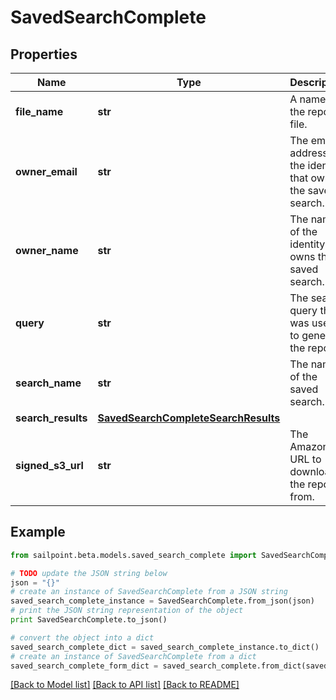 # SavedSearchComplete


## Properties
Name | Type | Description | Notes
------------ | ------------- | ------------- | -------------
**file_name** | **str** | A name for the report file. | 
**owner_email** | **str** | The email address of the identity that owns the saved search. | 
**owner_name** | **str** | The name of the identity that owns the saved search. | 
**query** | **str** | The search query that was used to generate the report. | 
**search_name** | **str** | The name of the saved search. | 
**search_results** | [**SavedSearchCompleteSearchResults**](SavedSearchCompleteSearchResults.md) |  | 
**signed_s3_url** | **str** | The Amazon S3 URL to download the report from. | 

## Example

```python
from sailpoint.beta.models.saved_search_complete import SavedSearchComplete

# TODO update the JSON string below
json = "{}"
# create an instance of SavedSearchComplete from a JSON string
saved_search_complete_instance = SavedSearchComplete.from_json(json)
# print the JSON string representation of the object
print SavedSearchComplete.to_json()

# convert the object into a dict
saved_search_complete_dict = saved_search_complete_instance.to_dict()
# create an instance of SavedSearchComplete from a dict
saved_search_complete_form_dict = saved_search_complete.from_dict(saved_search_complete_dict)
```
[[Back to Model list]](../README.md#documentation-for-models) [[Back to API list]](../README.md#documentation-for-api-endpoints) [[Back to README]](../README.md)


